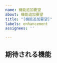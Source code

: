 ```yaml
---
name: 機能追加要望
about: 機能追加要望
title: "[機能追加要望]"
labels: enhancement
assignees: ''

---
```


## 期待される機能
